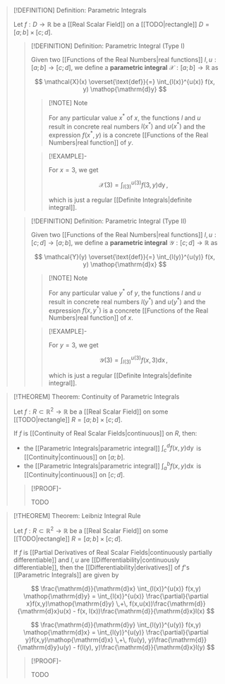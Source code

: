 


>[!DEFINITION] Definition: Parametric Integrals
>
>Let $f: D \to \mathbb{R}$ be a [[Real Scalar Field]] on a [[TODO|rectangle]] $D = [a;b] \times [c;d]$.
>
>>[!DEFINITION] Definition: Parametric Integral (Type I)
>>
>>Given two [[Functions of the Real Numbers|real functions]] $l,u: [a;b] \to [c;d]$, we define a **parametric integral** $\mathcal{X}: [a;b] \to \mathbb{R}$ as
>>
>>$$
>>\mathcal{X}(x) \overset{\text{def}}{=} \int_{l(x)}^{u(x)} f(x, y) \mathop{\mathrm{d}y}
>>$$
>>
>>>[!NOTE] Note
>>>
>>>For any particular value $x^\ast$ of $x$, the functions $l$ and $u$ result in concrete real numbers $l(x^\ast)$ and $u(x^\ast)$ and the expression $f(x^\ast, y)$ is a concrete [[Functions of the Real Numbers|real function]] of $y$.
>>>
>>
>>>[!EXAMPLE]-
>>>
>>>For $x = 3$, we get
>>>
>>>$$
>>>\mathcal{X}(3) = \int_{l(3)}^{u(3)} f(3,y) \mathop{\mathrm{d}y},
>>>$$
>>>
>>>which is just a regular [[Definite Integrals|definite integral]].
>>>
>>
>
>>[!DEFINITION] Definition: Parametric Integral (Type II)
>>
>>Given two [[Functions of the Real Numbers|real functions]] $l,u: [c;d] \to [a;b]$, we define a **parametric integral** $\mathcal{Y}: [c;d] \to \mathbb{R}$ as
>>
>>$$
>>\mathcal{Y}(y) \overset{\text{def}}{=} \int_{l(y)}^{u(y)} f(x, y) \mathop{\mathrm{d}x}
>>$$
>>
>>>[!NOTE] Note
>>>
>>>For any particular value $y^\ast$ of $y$, the functions $l$ and $u$ result in concrete real numbers $l(y^\ast)$ and $u(y^\ast)$ and the expression $f(x, y^\ast)$ is a concrete [[Functions of the Real Numbers|real function]] of $x$.
>>>
>>
>>>[!EXAMPLE]-
>>>
>>>For $y = 3$, we get
>>>
>>>$$\mathcal{Y}(3) = \int_{l(3)}^{u(3)} f(x,3) \mathop{\mathrm{d}x},$$
>>>
>>>which is just a regular [[Definite Integrals|definite integral]].
>>>
>>
>

>[!THEOREM] Theorem: Continuity of Parametric Integrals
>
>Let $f: R \subset \mathbb{R}^2 \to \mathbb{R}$ be a [[Real Scalar Field]] on some [[TODO|rectangle]] $R = [a;b] \times [c;d]$.
>
>If $f$ is [[Continuity of Real Scalar Fields|continuous]] on $R$, then:
>- the [[Parametric Integrals|parametric integral]] $\int_c^d f(x,y)\mathop{\mathrm{d}y}$ is [[Continuity|continuous]] on $[a;b]$.
>- the [[Parametric Integrals|parametric integral]] $\int_a^b f(x,y)\mathop{\mathrm{d}x}$ is [[Continuity|continuous]] on $[c;d]$.
>
>>[!PROOF]-
>>
>>TODO
>>
>

>[!THEOREM] Theorem: Leibniz Integral Rule
>
>Let $f: R \subset \mathbb{R}^2 \to \mathbb{R}$ be a [[Real Scalar Field]] on some [[TODO|rectangle]] $R = [a;b] \times [c;d]$.
>
>If $f$ is [[Partial Derivatives of Real Scalar Fields|continuously partially differentiable]] and $l,u$ are [[Differentiability|continuously differentiable]], then the [[Differentiability|derivatives]] of $f$'s [[Parametric Integrals]] are given by
>
>$$
>\frac{\mathrm{d}}{\mathrm{d}x} \int_{l(x)}^{u(x)} f(x,y) \mathop{\mathrm{d}y} = \int_{l(x)}^{u(x)} \frac{\partial}{\partial x}f(x,y)\mathop{\mathrm{d}y} \,+\, f(x,u(x))\frac{\mathrm{d}}{\mathrm{d}x}u(x) - f(x, l(x))\frac{\mathrm{d}}{\mathrm{d}x}l(x)
>$$
>
>
>$$
>\frac{\mathrm{d}}{\mathrm{d}y} \int_{l(y)}^{u(y)} f(x,y) \mathop{\mathrm{d}x} = \int_{l(y)}^{u(y)} \frac{\partial}{\partial y}f(x,y)\mathop{\mathrm{d}x} \,+\, f(u(y), y)\frac{\mathrm{d}}{\mathrm{d}y}u(y) - f(l(y), y)\frac{\mathrm{d}}{\mathrm{d}x}l(y)
>$$
>
>>[!PROOF]-
>>
>>TODO
>>
>